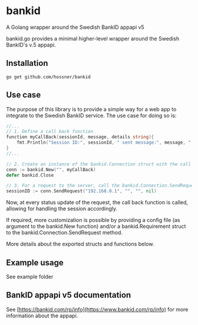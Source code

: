 # bankid
A Golang wrapper around the Swedish BankID appapi v5

bankid.go provides a minimal higher-level wrapper around the Swedish BankID's v.5 appapi.

## Installation
```shell
go get github.com/hossner/bankid
```

## Use case
The purpose of this library is to provide a simple way for a web app to integrate to the Swedish BankID service. The use case for doing so is:
```go
//...
// 1. Define a call back function
function myCallBack(sessionId, message, details string){
    fmt.Println("Session ID:", sessionId, " sent message:", message, " with the details:", details)
}
//...

// 2. Create an instance of the bankid.Connection struct with the call back function as argument.
conn := bankid.New("", myCallBack)
defer bankid.Close

// 3. For a request to the server, call the bankid.Connection.SendRequest method
sessionID := conn.SendRequest("192.168.0.1", "", "", nil)
```

Now, at every status update of the request, the call back function is called, allowing for handling the session accordingly.

If required, more customization is possible by providing a config file (as argument to the bankid.New function) and/or a bankid.Requirement struct to the bankid.Connection.SendRequest method.

More details about the exported structs and functions below.


## Example usage
See example folder


## BankID appapi v5 documentation
See [https://bankid.com/rp/info](https://www.bankid.com/rp/info) for more information about the appapi.

